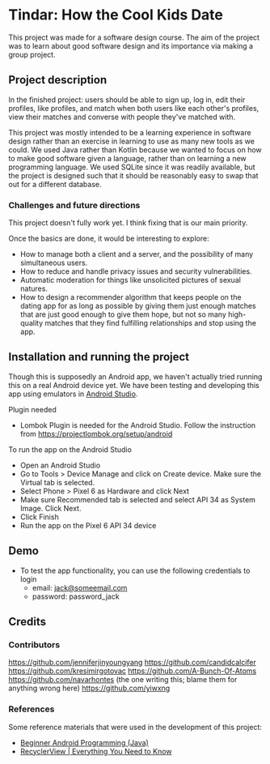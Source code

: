# Tindar: How the Cool Kids Date
This project was made for a software design course. The aim of the project was to learn about good software design and its importance via making a group project.

## Project description
In the finished project: users should be able to sign up, log in, edit their profiles, like profiles, and match when both users like each other's profiles, view their matches and converse with people they've matched with.

This project was mostly intended to be a learning experience in software design rather than an exercise in learning to use as many new tools as we could. We used Java rather than Kotlin because we wanted to focus on how to make good software given a language, rather than on learning a new programming language. We used SQLite since it was readily available, but the project is designed such that it should be reasonably easy to swap that out for a different database.
### Challenges and future directions
This project doesn't fully work yet. I think fixing that is our main priority.

Once the basics are done, it would be interesting to explore:
- How to manage both a client and a server, and the possibility of many simultaneous users.
- How to reduce and handle privacy issues and security vulnerabilities.
- Automatic moderation for things like unsolicited pictures of sexual natures.
- How to design a recommender algorithm that keeps people on the dating app for as long as possible by giving them just enough matches that are just good enough to give them hope, but not so many high-quality matches that they find fulfilling relationships and stop using the app.

## Installation and running the project
Though this is supposedly an Android app, we haven't actually tried running this on a real Android device yet. We have been testing and developing this app using emulators in [Android Studio](https://developer.android.com/studio/install).

Plugin needed
- Lombok Plugin is needed for the Android Studio. Follow the instruction from https://projectlombok.org/setup/android

To run the app on the Android Studio
- Open an Android Studio
- Go to Tools > Device Manage and click on Create device. Make sure the Virtual tab is selected.
- Select Phone > Pixel 6 as Hardware and click Next
- Make sure Recommended tab is selected and select API 34 as System Image. Click Next.
- Click Finish
- Run the app on the Pixel 6 API 34 device

## Demo
- To test the app functionality, you can use the following credentials to login
  - email: jack@someemail.com
  - password: password_jack

## Credits
### Contributors
https://github.com/jenniferjinyoungyang
https://github.com/candidcalcifer
https://github.com/kresimirgotovac
https://github.com/A-Bunch-Of-Atoms
https://github.com/navarhontes (the one writing this; blame them for anything wrong here)
https://github.com/yiwxng

### References
Some reference materials that were used in the development of this project:
- [Beginner Android Programming (Java)](https://www.youtube.com/playlist?list=PL_c9BZzLwBRJLm0QETVj_XcN4jRsV4LkR)
- [RecyclerView | Everything You Need to Know](https://www.youtube.com/watch?v=Mc0XT58A1Z4)
